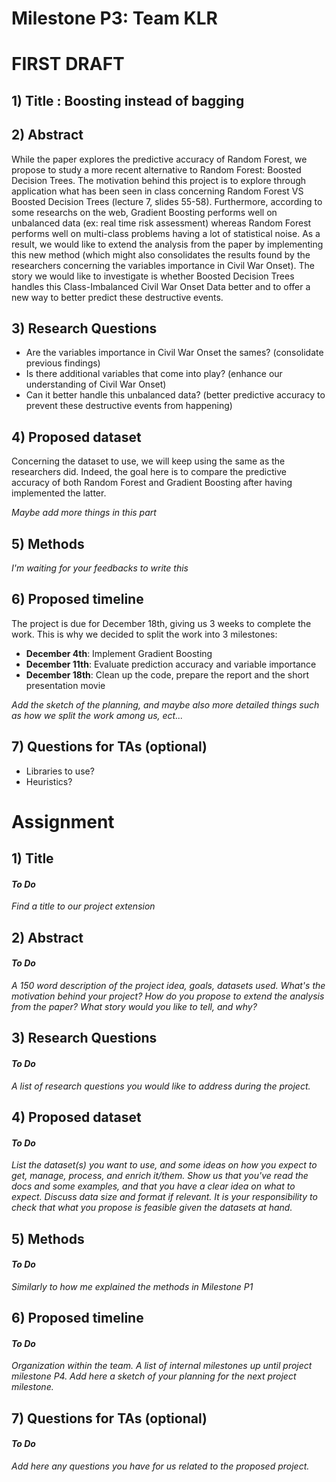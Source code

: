# **Milestone P3: Team KLR**


# **FIRST DRAFT**


## **1) Title** : Boosting instead of bagging


## **2) Abstract**

While the paper explores the predictive accuracy of Random Forest, we propose to study a more recent alternative to Random Forest: Boosted Decision Trees. The motivation behind this project is to explore through application what has been seen in class concerning Random Forest VS Boosted Decision Trees (lecture 7, slides 55-58). Furthermore, according to some researchs on the web, Gradient Boosting performs well on unbalanced data (ex: real time risk assessment) whereas Random Forest performs well on multi-class problems having a lot of statistical noise.
As a result, we would like to extend the analysis from the paper by implementing this new method (which might also consolidates the results found by the researchers concerning the variables importance in Civil War Onset). The story we would like to investigate is whether Boosted Decision Trees handles this Class-Imbalanced Civil War Onset Data better and to offer a new way to better predict these destructive events.


## **3) Research Questions**

- Are the variables importance in Civil War Onset the sames? (consolidate previous findings)
- Is there additional variables that come into play? (enhance our understanding of Civil War Onset)
- Can it better handle this unbalanced data? (better predictive accuracy to prevent these destructive events from happening)


## **4) Proposed dataset**

Concerning the dataset to use, we will keep using the same as the researchers did. Indeed, the goal here is to compare the predictive accuracy of both Random Forest and Gradient Boosting after having implemented the latter. 

*Maybe add more things in this part*

## **5) Methods**

*I'm waiting for your feedbacks to write this*

## **6) Proposed timeline**

The project is due for December 18th, giving us 3 weeks to complete the work. This is why we decided to split the work into 3 milestones:

- **December 4th**: Implement Gradient Boosting
- **December 11th**: Evaluate prediction accuracy and variable importance
- **December 18th**: Clean up the code, prepare the report and the short presentation movie

*Add the sketch of the planning, and maybe also more detailed things such as how we split the work among us, ect...*

## **7) Questions for TAs (optional)**

- Libraries to use?
- Heuristics?





# **Assignment**

## **1) Title**

#### *To Do*
*Find a title to our project extension*

## **2) Abstract**

#### *To Do*
*A 150 word description of the project idea, goals, datasets used. What's the motivation behind your project? How do you propose to extend the analysis from the paper? What story would you like to tell, and why?*

## **3) Research Questions**

#### *To Do*
*A list of research questions you would like to address during the project.*

## **4) Proposed dataset**

#### *To Do*
*List the dataset(s) you want to use, and some ideas on how you expect to get, manage, process, and enrich it/them. Show us that you've read the docs and some examples, and that you have a clear idea on what to expect. Discuss data size and format if relevant. It is your responsibility to check that what you propose is feasible given the datasets at hand.*

## **5) Methods**

#### *To Do*
*Similarly to how me explained the methods in Milestone P1*

## **6) Proposed timeline**

#### *To Do*
*Organization within the team. A list of internal milestones up until project milestone P4. Add here a sketch of your planning for the next project milestone.*

## **7) Questions for TAs (optional)**

#### *To Do*
*Add here any questions you have for us related to the proposed project.*

